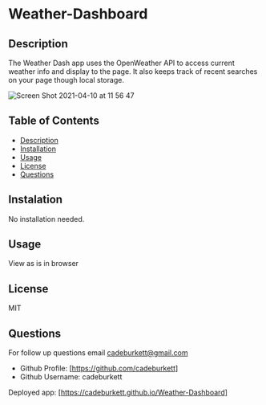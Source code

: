   # Weather-Dashboard

  ## Description
  The Weather Dash app uses the OpenWeather API to access current weather info and display to the page. It also keeps track of recent searches on your page though local storage.

  ![Screen Shot 2021-04-10 at 11 56 47](https://user-images.githubusercontent.com/71572375/114282035-8fe3af00-99f6-11eb-84b6-74f618a123f3.png)


  ## Table of Contents
  * [Description](#description)
  * [Installation](#installation)
  * [Usage](#usage)
  * [License](#license)
  * [Questions](#questions)

  ## Instalation
  No installation needed.

  ## Usage
  View as is in browser

  ## License
  MIT

  ## Questions
  For follow up questions email cadeburkett@gmail.com
  * Github Profile: [https://github.com/cadeburkett]
  * Github Username: cadeburkett

  Deployed app: [https://cadeburkett.github.io/Weather-Dashboard]